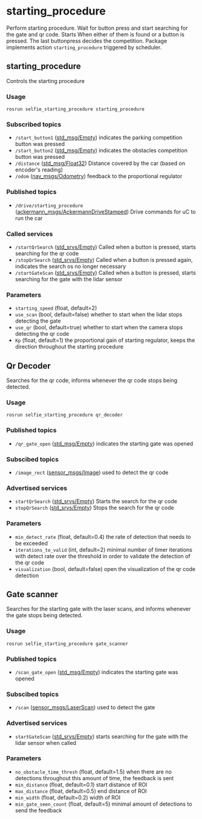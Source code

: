 # starting_procedure
Perform starting procedure. Wait for button press and start searching for the gate and qr code. Starts When either of them is found or a button is pressed. The last buttonpress decides the competition.
Package implements action `starting_procedure` triggered by scheduler.

## starting_procedure
Controls the starting procedure

### Usage
```
rosrun selfie_starting_procedure starting_procedure
```
### Subscribed topics
- `/start_button1` ([std_msg/Empty](http://docs.ros.org/api/std_msgs/html/msg/Empty.html))
   indicates the parking competition button was pressed
- `/start_button2` ([std_msg/Empty](http://docs.ros.org/api/std_msgs/html/msg/Empty.html))
   indicates the obstacles competition button was pressed
- `/distance` ([std_msg/Float32](http://docs.ros.org/melodic/api/std_msgs/html/msg/Float32.html))
   Distance covered by the car (based on encoder's reading)
- `/odom` ([nav_msgs/Odometry](http://docs.ros.org/melodic/api/nav_msgs/html/msg/Odometry.html))
   feedback to the proportional regulator
### Published topics
- `/drive/starting_procedure` ([ackermann_msgs/AckermannDriveStamped](http://docs.ros.org/jade/api/ackermann_msgs/html/msg/AckermannDriveStamped.html))
   Drive commands for uC to run the car

### Called services
- `/startQrSearch` ([std_srvs/Empty](http://docs.ros.org/melodic/api/std_srvs/html/srv/Empty.html))
   Called when a button is pressed, starts searching for the qr code
- `/stopQrSearch` ([std_srvs/Empty](http://docs.ros.org/melodic/api/std_srvs/html/srv/Empty.html))
   Called when a button is pressed again, indicates the search os no longer necessary
- `/startGateScan` ([std_srvs/Empty](http://docs.ros.org/melodic/api/std_srvs/html/srv/Empty.html))
   Called when a button is pressed, starts searching for the gate with the lidar sensor

### Parameters
- `starting_speed` (float, default=2)
- `use_scan` (bool, default=false)
   whether to start when the lidar stops detecting the gate
- `use_qr` (bool, default=true)
   whether to start when the camera stops detecting the qr code
- `Kp` (float, default=1)
   the proportional gain of starting regulator, keeps the direction throughout the starting procedure

## Qr Decoder
Searches for the qr code, informs whenever the qr code stops being detected.
### Usage
```
rosrun selfie_starting_procedure qr_decoder
```

### Published topics
- `/qr_gate_open` ([std_msg/Empty](http://docs.ros.org/api/std_msgs/html/msg/Empty.html))
   indicates the starting gate was opened
### Subscibed topics
- `/image_rect` ([sensor_msgs/Image](http://docs.ros.org/melodic/api/sensor_msgs/html/msg/Image.html))
   used to detect the qr code

### Advertised services
- `startQrSearch` ([std_srvs/Empty](http://docs.ros.org/melodic/api/std_srvs/html/srv/Empty.html))
   Starts the search for the qr code
- `stopQrSearch` ([std_srvs/Empty](http://docs.ros.org/melodic/api/std_srvs/html/srv/Empty.html))
   Stops the search for the qr code
### Parameters
- `min_detect_rate` (float, default=0.4)
   the rate of detection that needs to be exceeded 
- `iterations_to_valid` (int, default=2)
   minimal number of timer iterations with detect rate over the threshold in order to validate the detection of the qr code
- `visualization` (bool, default=false)
   open the visualization of the qr code detection

## Gate scanner
Searches for the starting gate with the laser scans, and informs whenever the gate stops being detected.
### Usage
```
rosrun selfie_starting_procedure gate_scanner
```

### Published topics
- `/scan_gate_open` ([std_msg/Empty](http://docs.ros.org/api/std_msgs/html/msg/Empty.html))
   indicates the starting gate was opened
### Subscibed topics
- `/scan` ([sensor_msgs/LaserScan](http://docs.ros.org/melodic/api/sensor_msgs/html/msg/LaserScan.html))
   used to detect the gate

### Advertised services
- `startGateScan` ([std_srvs/Empty](http://docs.ros.org/melodic/api/std_srvs/html/srv/Empty.html))
   starts searching for the gate with the lidar sensor when called

### Parameters
- `no_obstacle_time_thresh` (float, default=1.5)
   when there are no detections throughout this amount of time, the feedback is sent
- `min_distance` (float, default=0.1)
   start distance of ROI
- `max_distance` (float, default=0.5)
   end distance of ROI
- `min_width` (float, default=0.2)
   width of ROI
- `min_gate_seen_count` (float, default=5)
   minimal amount of detections to send the feedback
